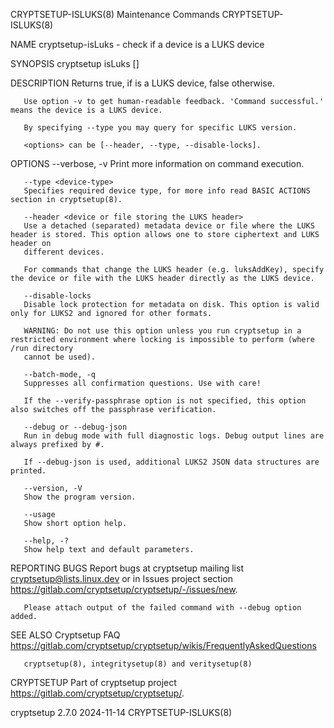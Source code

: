 CRYPTSETUP-ISLUKS(8)						     Maintenance Commands						  CRYPTSETUP-ISLUKS(8)

NAME
       cryptsetup-isLuks - check if a device is a LUKS device

SYNOPSIS
       cryptsetup isLuks [<options>] <device>

DESCRIPTION
       Returns true, if <device> is a LUKS device, false otherwise.

       Use option -v to get human-readable feedback. 'Command successful.' means the device is a LUKS device.

       By specifying --type you may query for specific LUKS version.

       <options> can be [--header, --type, --disable-locks].

OPTIONS
       --verbose, -v
	   Print more information on command execution.

       --type <device-type>
	   Specifies required device type, for more info read BASIC ACTIONS section in cryptsetup(8).

       --header <device or file storing the LUKS header>
	   Use a detached (separated) metadata device or file where the LUKS header is stored. This option allows one to store ciphertext and LUKS header on
	   different devices.

	   For commands that change the LUKS header (e.g. luksAddKey), specify the device or file with the LUKS header directly as the LUKS device.

       --disable-locks
	   Disable lock protection for metadata on disk. This option is valid only for LUKS2 and ignored for other formats.

	   WARNING: Do not use this option unless you run cryptsetup in a restricted environment where locking is impossible to perform (where /run directory
	   cannot be used).

       --batch-mode, -q
	   Suppresses all confirmation questions. Use with care!

	   If the --verify-passphrase option is not specified, this option also switches off the passphrase verification.

       --debug or --debug-json
	   Run in debug mode with full diagnostic logs. Debug output lines are always prefixed by #.

	   If --debug-json is used, additional LUKS2 JSON data structures are printed.

       --version, -V
	   Show the program version.

       --usage
	   Show short option help.

       --help, -?
	   Show help text and default parameters.

REPORTING BUGS
       Report bugs at cryptsetup mailing list <cryptsetup@lists.linux.dev> or in Issues project section
       <https://gitlab.com/cryptsetup/cryptsetup/-/issues/new>.

       Please attach output of the failed command with --debug option added.

SEE ALSO
       Cryptsetup FAQ <https://gitlab.com/cryptsetup/cryptsetup/wikis/FrequentlyAskedQuestions>

       cryptsetup(8), integritysetup(8) and veritysetup(8)

CRYPTSETUP
       Part of cryptsetup project <https://gitlab.com/cryptsetup/cryptsetup/>.

cryptsetup 2.7.0							  2024-11-14							  CRYPTSETUP-ISLUKS(8)
